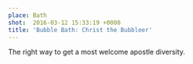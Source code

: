 ```yaml
---
place: Bath
shot:  2016-03-12 15:33:19 +0000
title: 'Bubble Bath: Christ the Bubbleer'
---
```


The right way to get a most welcome apostle diversity.
